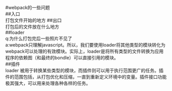 #webpack的一些问题  
##入口  
打包文件开始的地方
##出口  
打包后的文件放在什么地方  
##loader  
q:为什么打包完后一些照片不见了  
a:webpack只理解javascript。所以，我们要使用loader将其他类型的模块转化为webpack可以处理的有效模块。实际上，loader是将所有类型的文件转换为应用程序的依赖图（和最终的bondle）可以直接引用的模块。  
##插件  
loader 被用于转换某些类型的模块，而插件则可以用于执行范围更广的任务。插件的范围包括，从打包优化和压缩，一直到重新定义环境中的变量。插件接口功能极其强大，可以用来处理各种各样的任务。